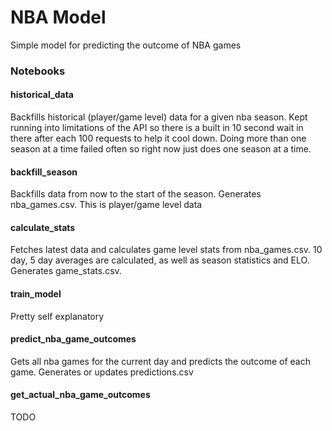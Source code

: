# NBA Model

Simple model for predicting the outcome of NBA games

### Notebooks

#### historical_data

Backfills historical (player/game level) data for a given nba season. Kept running into limitations of the API so there is a built in 10 second wait in there after each 100 requests to help it cool down. Doing more than one season at a time failed often so right now just does one season at a time.

#### backfill_season

Backfills data from now to the start of the season. Generates nba_games.csv. This is player/game level data

#### calculate_stats 
Fetches latest data and calculates game level stats from nba_games.csv. 10 day, 5 day averages are calculated, as well as season statistics and ELO. Generates game_stats.csv.

#### train_model

Pretty self explanatory 

#### predict_nba_game_outcomes 

Gets all nba games for the current day and predicts the outcome of each game. Generates or updates predictions.csv

#### get_actual_nba_game_outcomes 
TODO